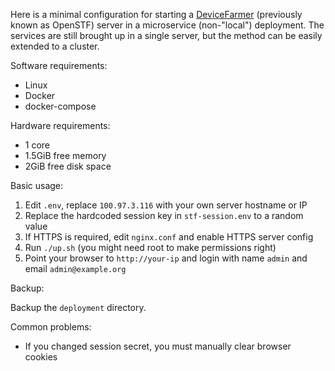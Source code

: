 Here is a minimal configuration for starting a [DeviceFarmer](https://github.com/DeviceFarmer/stf) (previously known as OpenSTF) server in a microservice (non-"local") deployment. The services are still brought up in a single server, but the method can be easily extended to a cluster.

Software requirements:
- Linux
- Docker
- docker-compose

Hardware requirements:
- 1 core
- 1.5GiB free memory
- 2GiB free disk space

Basic usage:

1. Edit `.env`, replace `100.97.3.116` with your own server hostname or IP
1. Replace the hardcoded session key in `stf-session.env` to a random value
1. If HTTPS is required, edit `nginx.conf` and enable HTTPS server config
1. Run `./up.sh` (you might need root to make permissions right)
1. Point your browser to `http://your-ip` and login with name `admin` and email `admin@example.org`

Backup:

Backup the `deployment` directory.

Common problems:

- If you changed session secret, you must manually clear browser cookies
